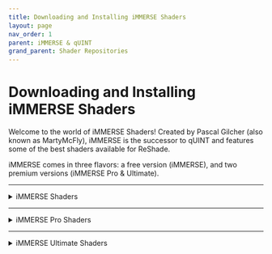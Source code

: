 ```yaml
---
title: Downloading and Installing iMMERSE Shaders
layout: page
nav_order: 1
parent: iMMERSE & qUINT
grand_parent: Shader Repositories
---
```


# Downloading and Installing iMMERSE Shaders

Welcome to the world of iMMERSE Shaders! Created by Pascal Gilcher (also known as MartyMcFly), iMMERSE is the successor to qUINT and features some of the best shaders available for ReShade.

iMMERSE comes in three flavors: a free version (iMMERSE), and two premium versions (iMMERSE Pro & Ultimate).

---

<details markdown="block" class="details-tree">
<summary>iMMERSE Shaders</summary>

iMMERSE is the core collection of shaders from Pascal. 

These shaders are available [on GitHub](https://github.com/martymcmodding/iMMERSE) and are freely accessible to all.

---

<details markdown="block" class="details-tree">
<summary>Installing iMMERSE Public GitHub Shaders</summary>

Setting up iMMERSE shaders is a breeze. 

Simply use the ReShade Installer and select `iMMERSE` during the shader installation process!

For detailed instructions on installing shaders through the ReShade Installer, check out our guide on [installing ReShade and its shaders](https://guides.martysmods.com/docs/reshade/#:~:text=Shaders%20are%20what%20makes%20ReShade%20so%20valuable%20to%20it%E2%80%99s%20users.%20They%E2%80%99re%20the%20effects%20that%20you%20can%20toggle%20on%20and%20configure%20to%20get%20the%20specific%20look%20you%20want%20per%20game!).

</details>

</details>

---

<details markdown="block" class="details-tree">
<summary>iMMERSE Pro Shaders</summary>

iMMERSE Pro is a premium collection of Pascal's shaders, available to `Raytracers` tier members [on Pascal's Patreon](http://www.patreon.com/mcflypg).

For just $5 USD, you can access this suite, which features a variety of shaders showcased on [MartysMods.com](https://martysmods.com).

---

<details markdown="block" class="details-tree">
<summary>Downloading iMMERSE Pro Shaders</summary>

To access the iMMERSE Pro Shaders, make sure you're a current subscriber to [Pascal's Patreon at the $5 USD Raytracers tier](http://www.patreon.com/mcflypg). 

Once subscribed, you retain the shader files indefinitely, unless you delete them. 

You're free to end your subscription at any time.

The shaders are available on [Pascal's Discord (PGHUB)](https://discord.com/invite/wY49KMxjHT). 

For members with the appropriate permissions, the channel [#downloads-level-1](https://discord.com/channels/494578207505514496/494599998059839498) becomes visible. This channel houses the iMMERSE Pro shaders, including iMMERSE Pro RTGI, ready for download.

</details>

---

<details markdown="block" class="details-tree">
<summary>Installing iMMERSE Pro Shaders</summary>

Once you've gained access to the Raytracers tier and downloaded the iMMERSE Pro archive, the installation process is as simple as drag-and-drop. 

Here's a step-by-step guide:

---

### Step 1: Opening the iMMERSE Pro Archive

Open the iMMERSE Pro archive:

![Image](./images/immerse/immerse_pro_archive.jpg) 

---

### Step 2: Opening the `ReShade-Shaders` Folder

Navigate to the `ReShade-Shaders` folder in your game directory:

![Image](./images/immerse/reshade_shaders_folder.jpg) 

* If you're unsure where your game directory is located, please see our guide on [how to locate your game's executable](https://guides.martysmods.com/docs/special_other/finding_your_game_executable.html) for assistance!

---

### Step 3: Combining the Proper Folders in `ReShade-Shaders`

Merge the `Shaders` and `Textures` folders from the iMMERSE Pro archive with the `ReShade-Shaders` directory:

![Image](./images/immerse/shaders_drag_merge.jpg) 

   * If prompted to overwrite existing files in the `ReShade-Shaders` directory, please proceed with the overwrite.

</details>

---

<details markdown="block" class="details-tree">
<summary>Patreon Roles not Updating in Discord</summary>

If you're having trouble accessing the iMMERSE Pro archive due to role permissions, follow these steps to resolve the issue:

---

### Step 1: Open Patreon's `Connected Apps` Settings

Navigate to [Patreon's 'Connected Apps' Settings](https://www.patreon.com/settings/apps/)

---

### Step 2: Navigate to the Discord Account Connections

Click the `Discord` Icon:

![Image](./images/immerse/patreon_discord_icon.jpg) 

---

### Step 3: Disconnect your Discord Account

Click `Disconnect` to unlink your Discord Account from Patreon:

![Image](./images/immerse/patreon_disconnect_discord.jpg)

---

### Step 4: Reconnecting your Discord Account

Click `Connect` and sign into your Discord account:

![Image](./images/immerse/patreon_connect_discord.jpg)

---

### Step 5: Grant Discord Permissions for Patreon

Grant Permission by clicking `Authorize`:

![Image](./images/immerse/discord_authorize.jpg)

---

### Step 6: Check Your Role Access
Finally, verify your updated roles within the PGHub Discord Server.

{: .note }
If you still do not have your Patreon roles in Discord, please leave the Discord server and then rejoin through Patreon!

</details>

</details>

---

<details markdown="block" class="details-tree">
<summary>iMMERSE Ultimate Shaders</summary>

Stay tuned for iMMERSE Ultimate Shaders - coming soon!

</details>